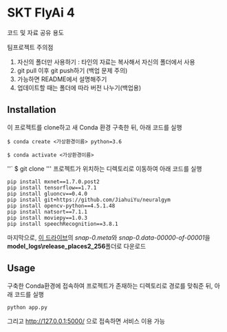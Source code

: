 # SKT FlyAi 4

코드 및 자료 공유 용도

팀프로젝트 주의점

1. 자신의 폴더만 사용하기 : 타인의 자료는 복사해서 자신의 폴더에서 사용
2. git pull 이후 git push하기 (백업 문제 주의)
3. 가능하면 README에서 설명해주기
4. 업데이트할 때는 폴더에 따라 버전 나누기(백업용)

## Installation
이 프로젝트를 clone하고 새 Conda 환경 구축한 뒤, 아래 코드를 실행
```
$ conda create <가상환경이름> python=3.6
```
```
$ conda activate <가상환경이름>
```
''`
$ git clone 
'''
프로젝트가 위치하는 디렉토리로 이동하여 아래 코드를 실행
```
pip install mxnet==1.7.0.post2
pip install tensorflow==1.7.1
pip install gluoncv==0.4.0
pip install git+https://github.com/JiahuiYu/neuralgym
pip install opencv-python==4.5.1.48
pip install natsort==7.1.1
pip install moviepy==1.0.3
pip install speechRecognition==3.8.1
```
마지막으로, [이 드라이브](https://drive.google.com/drive/folders/1y7Irxm3HSHGvp546hZdAZwuNmhLUVcjO)의 *snap-0.meta*와 *snap-0.data-00000-of-00001*을 **model_logs\release_places2_256**폴더로 다운로드

## Usage
구축한 Conda환경에 접속하여 프로젝트가 존재하는 디렉토리로 경로를 맞춰준 뒤, 아래 코드를 실행
```
python app.py
```
그리고 http://127.0.0.1:5000/ 으로 접속하면 서비스 이용 가능
